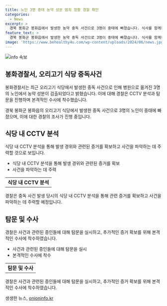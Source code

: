 ```yaml
---
title: 노인 3명 중태 농약 성분 범죄 정황 경찰 확인
categories:
  - News
excerpt: >
  경북 봉화군 봉화읍에서 발생한 농약 중독 사건으로 3명이 중태에 빠졌습니다. 식사를 함께한 노인들 중 3명이 심정지 증세를 보이며 병원으로 이송되었고, 위세척액에서 농약 성분이 검출됐습니다. 경찰은 CCTV 분석과 탐문을 통해 수사에 착수했습니다. KBS 뉴스 고해람입니다.
feature_text: >
  경북 봉화군 봉화읍에서 발생한 농약 중독 사건으로 3명이 중태에 빠졌습니다. 식사를 함께한 노인들 중 3명이 심정지 증세를 보이며 병원으로 이송되었고, 위세척액에서 농약 성분이 검출됐습니다. 경찰은 CCTV 분석과 탐문을 통해 수사에 착수했습니다. KBS 뉴스 고해람입니다.
image: 'https://www.behealthy4u.com/wp-content/uploads/2024/06/news.jpg'
---
```


<p><img src="https://www.behealthy4u.com/wp-content/uploads/2024/06/news.jpg" alt="info 속보" /></p>

<h2 data-ke-size="size26">봉화경찰서, 오리고기 식당 중독사건</h2>

<p>봉화경찰서는 최근 오리고기 식당에서 발생한 중독 사건으로 인해 병원으로 옮겨진 3명의 노인에서 농약 성분이 검출되었다고 밝혔습니다. 이에 대해 경찰은 CCTV 분석과 탐문을 진행하며 본격적인 수사에 착수했습니다.</p>

<p data-ke-size="size16">경북 봉화군 봉화읍의 오리고기 식당에서 발생한 중독 사건으로 3명의 노인이 중태에 빠졌으며, 이에 대한 경찰의 조사가 진행 중입니다.</p>

<h2 data-ke-size="size24">식당 내 CCTV 분석</h2>

<p>식당 내 CCTV 분석을 통해 발생 경위와 관련된 증거를 확보하고 사건을 파악하는 데 주력할 것으로 보입니다.</p>

<ul>
  <li>식당 내 CCTV 분석을 통해 발생 경위와 관련된 증거를 확보</li>
  <li>사건을 파악하는 데 주력</li>
</ul>

<table>
  <tr>
    <td style="text-align: center; height: 17px;"><b>식당 내 CCTV 분석</b></td>
  </tr>
</table>

<p data-ke-size="size16">경찰은 중독 사건 발생 당시의 식당 내 CCTV 분석을 통해 관련 증거를 확보하고 사건을 파악하는 데 주력할 예정입니다.</p>

<h2 data-ke-size="size24">탐문 및 수사</h2>

<p>경찰은 사건과 관련된 증인들에 대해 탐문을 실시하고, 추가적인 증거 확보를 위해 본격적인 수사에 착수하였습니다.</p>

<ul>
  <li>사건과 관련된 증인들에 대해 탐문을 실시</li>
  <li>본격적인 수사에 착수</li>
</ul>

<table>
  <tr>
    <td style="text-align: center; height: 17px;"><b>탐문 및 수사</b></td>
  </tr>
</table>

<p data-ke-size="size16">경찰은 사건과 관련된 증인들에 대해 탐문을 실시하고, 추가적인 증거 확보를 위해 본격적인 수사에 착수하였습니다.</p>
생생한 뉴스, <a href="https://onioninfo.kr" rel="dofollow">onioninfo.kr</a>


